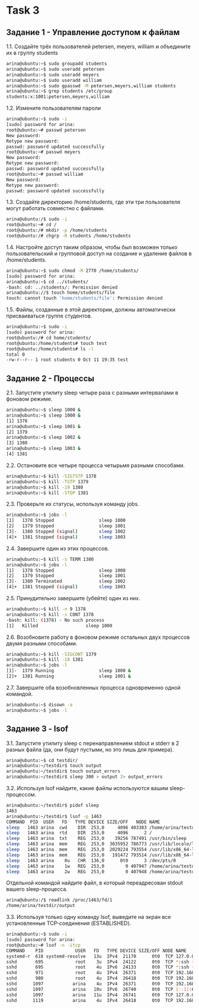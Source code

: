 # Task 3

## Задание 1 - Управление доступом к файлам
1.1. Создайте трёх пользователей petersen, meyers, william и объедините их в группу students
```bash
arina@ubuntu:~$ sudo groupadd students
arina@ubuntu:~$ sudo useradd petersen
arina@ubuntu:~$ sudo useradd meyers
arina@ubuntu:~$ sudo useradd william
arina@ubuntu:~$ sudo gpasswd -M petersen,meyers,william students
arina@ubuntu:~$ grep students /etc/group
students:x:1001:petersen,meyers,william
```
 
1.2. Измените пользователям пароли
```bash
arina@ubuntu:~$ sudo -i
[sudo] password for arina:
root@ubuntu:~# passwd petersen
New password:
Retype new password:
passwd: password updated successfully
root@ubuntu:~# passwd meyers
New password:
Retype new password:
passwd: password updated successfully
root@ubuntu:~# passwd william
New password:
Retype new password:
passwd: password updated successfully
```
1.3. Создайте директорию /home/students, где эти три пользователя могут работать совместно с файлами.
```bash
arina@ubuntu:/$ sudo -i
root@ubuntu:~# cd /
root@ubuntu:/# mkdir -p /home/students
root@ubuntu:/# chgrp -R students /home/students
```
1.4. Настройте доступ таким образом, чтобы был возможен только пользовательский и групповой доступ на создание и удаление файлов в /home/students.
```bash
arina@ubuntu:~$ sudo chmod -R 2770 /home/students/
[sudo] password for arina:
arina@ubuntu:~$ cd ../students/
-bash: cd: ../students/: Permission denied
arina@ubuntu://$ touch home/students/file
touch: cannot touch 'home/students/file': Permission denied
```
1.5. Файлы, созданные в этой директории, должны автоматически присваиваться группе студентов.
```bash
arina@ubuntu:~$ sudo -i
[sudo] password for arina:
root@ubuntu:/# cd home/students/
root@ubuntu:/home/students# touch test
root@ubuntu:/home/students# ls -l
total 0
-rw-r--r-- 1 root students 0 Oct 11 19:35 test
```
## Задание 2 - Процессы
2.1. Запустите утилиту sleep четыре раза с разными интервалами в фоновом режиме.
```bash
arina@ubuntu:~$ sleep 1000 &
arina@ubuntu:~$ sleep 1000 &
[1] 1378
arina@ubuntu:~$ sleep 1001 &
[2] 1379
arina@ubuntu:~$ sleep 1002 &
[3] 1380
arina@ubuntu:~$ sleep 1003 &
[4] 1381
```
2.2. Остановите все четыре процесса четырьмя разными способами.
```bash
arina@ubuntu:~$ kill -SIGTSTP 1378
arina@ubuntu:~$ kill -TSTP 1379
arina@ubuntu:~$ kill -19 1380
arina@ubuntu:~$ kill -STOP 1381
```
2.3. Проверьте их статусы, используя команду jobs.
```bash
arina@ubuntu:~$ jobs -l
[1]   1378 Stopped                 sleep 1000
[2]   1379 Stopped                 sleep 1001
[3]-  1380 Stopped (signal)        sleep 1002
[4]+  1381 Stopped (signal)        sleep 1003
```
2.4. Завершите один из этих процессов.
```bash
arina@ubuntu:~$ kill -s TERM 1380
arina@ubuntu:~$ jobs -l
[1]   1378 Stopped                 sleep 1000
[2]   1379 Stopped                 sleep 1001
[3]-  1380 Terminated              sleep 1002
[4]+  1381 Stopped (signal)        sleep 1003
```
2.5. Принудительно завершите (убейте) один из них.
```bash
arina@ubuntu:~$ kill -n 9 1378
arina@ubuntu:~$ kill -s CONT 1378
-bash: kill: (1378) - No such process
[1]   Killed                  sleep 1000
```
 2.6. Возобновите работу в фоновом режиме остальных двух процессов двумя разными способами.
```bash
arina@ubuntu:~$ kill -SIGCONT 1379
arina@ubuntu:~$ kill -18 1381
arina@ubuntu:~$ jobs -l
[1]-  1379 Running                 sleep 1000 &
[2]+  1381 Running                 sleep 1001 &
```
2.7. Завершите оба возобновленных процесса одновременно одной командой.
```bash
arina@ubuntu:~$ disown -a
arina@ubuntu:~$ jobs -l
```
## Задание 3 - lsof
3.1. Запустите утилиту sleep с перенаправлением stdout и stderr в 2 разных файла (да, они будут пустыми, но это лишь для примера).
```bash
arina@ubuntu:~$ cd testdir/
arina@ubuntu:~/testdir$ touch output
arina@ubuntu:~/testdir$ touch output_errors
arina@ubuntu:~/testdir$ sleep 300 > output 2> output_errors
```
3.2. Используя lsof найдите, какие файлы используются вашим sleep-процессом. 
```bash
arina@ubuntu:~/testdir$ pidof sleep
1463
arina@ubuntu:~/testdir$ lsof -p 1463
COMMAND  PID  USER   FD   TYPE DEVICE SIZE/OFF   NODE NAME
sleep   1463 arina  cwd    DIR  253,0     4096 403383 /home/arina/testdir
sleep   1463 arina  rtd    DIR  253,0     4096      2 /
sleep   1463 arina  txt    REG  253,0    39256 787491 /usr/bin/sleep
sleep   1463 arina  mem    REG  253,0  3035952 786773 /usr/lib/locale/locale-archive
sleep   1463 arina  mem    REG  253,0  2029224 793554 /usr/lib/x86_64-linux-gnu/libc-2.31.so
sleep   1463 arina  mem    REG  253,0   191472 793514 /usr/lib/x86_64-linux-gnu/ld-2.31.so
sleep   1463 arina    0u   CHR  136,0      0t0      3 /dev/pts/0
sleep   1463 arina    1w   REG  253,0        0 407947 /home/arina/testdir/output
sleep   1463 arina    2w   REG  253,0        0 407948 /home/arina/testdir/output_errors
```

Отдельной командой найдите файл, в который переадресован stdout вашего sleep-процесса.
```bash
arina@ubuntu:/$ readlink /proc/1463/fd/1
/home/arina/testdir/output
```
3.3. Используя только одну команду lsof, выведите на экран все установленные TCP-соединения (ESTABLISHED).
```bash
arina@ubuntu:~$ sudo -i
[sudo] password for arina:
root@ubuntu:~# lsof -n -itcp
COMMAND    PID            USER   FD   TYPE DEVICE SIZE/OFF NODE NAME
systemd-r  618 systemd-resolve   13u  IPv4  21170      0t0  TCP 127.0.0.53:domain (LISTEN)
sshd       695            root    3u  IPv4  24122      0t0  TCP *:ssh (LISTEN)
sshd       695            root    4u  IPv6  24133      0t0  TCP *:ssh (LISTEN)
sshd       971            root    4u  IPv4  26371      0t0  TCP 192.168.56.102:ssh->192.168.56.1:63134 (ESTABLISHED)
sshd       980            root    4u  IPv4  26418      0t0  TCP 192.168.56.102:ssh->192.168.56.1:63135 (ESTABLISHED)
sshd      1097           arina    4u  IPv4  26371      0t0  TCP 192.168.56.102:ssh->192.168.56.1:63134 (ESTABLISHED)
sshd      1097           arina   10u  IPv6  26740      0t0  TCP [::1]:6010 (LISTEN)
sshd      1097           arina   11u  IPv4  26741      0t0  TCP 127.0.0.1:6010 (LISTEN)
sshd      1119           arina    4u  IPv4  26418      0t0  TCP 192.168.56.102:ssh->192.168.56.1:63135 (ESTABLISHED)
```
